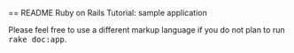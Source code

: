 == README
Ruby on Rails Tutorial: sample application

Please feel free to use a different markup language if you do not plan to run
<tt>rake doc:app</tt>.
